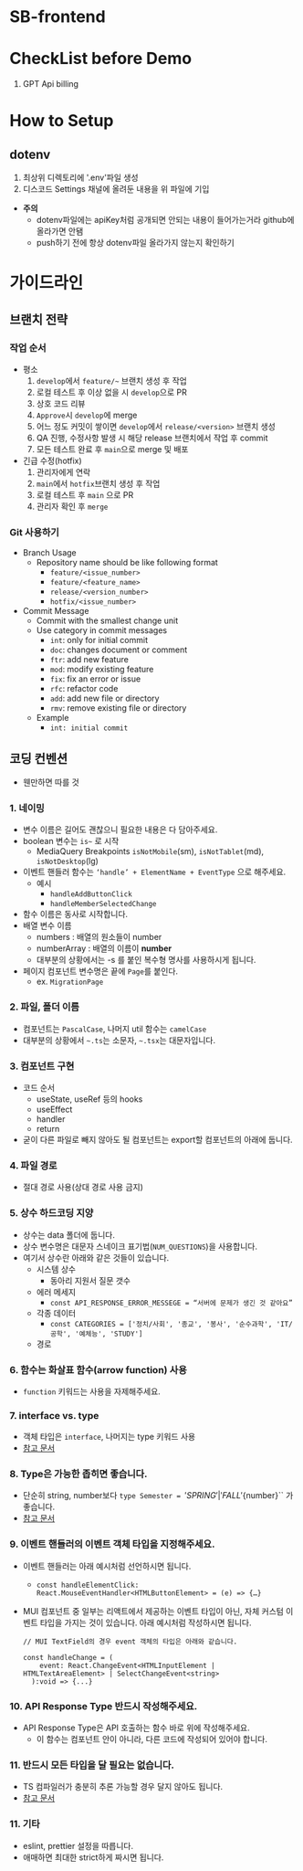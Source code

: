 # SB-frontend

# CheckList before Demo
1. GPT Api billing

# How to Setup
## dotenv
1. 최상위 디렉토리에 '.env'파일 생성
2. 디스코드 Settings 채널에 올려둔 내용을 위 파일에 기입

- **주의** 
    - dotenv파일에는 apiKey처럼 공개되면 안되는 내용이 들어가는거라 github에 올라가면 안됌
    - push하기 전에 항상 dotenv파일 올라가지 않는지 확인하기

# 가이드라인

## 브랜치 전략

### 작업 순서

- 평소
    1. `develop`에서 `feature/~` 브랜치 생성 후 작업
    2. 로컬 테스트 후 이상 없을 시 `develop`으로 PR
    3. 상호 코드 리뷰
    4. `Approve`시 `develop`에 merge
    5. 어느 정도 커밋이 쌓이면 `develop`에서 `release/<version>` 브랜치 생성
    6. QA 진행, 수정사항 발생 시 해당 release 브랜치에서 작업 후 commit
    7. 모든 테스트 완료 후 `main`으로 merge 및 배포
- 긴급 수정(hotfix)
    1. 관리자에게 연락
    2. `main`에서 `hotfix`브랜치 생성 후 작업
    3. 로컬 테스트 후 `main` 으로 PR
    4. 관리자 확인 후 `merge`

### Git 사용하기

- Branch Usage
    - Repository name should be like following format
        - `feature/<issue_number>`
        - `feature/<feature_name>`
        - `release/<version_number>`
        - `hotfix/<issue_number>`
- Commit Message
    - Commit with the smallest change unit
    - Use category in commit messages
        - `int`: only for initial commit
        - `doc`: changes document or comment
        - `ftr`: add new feature
        - `mod`: modify existing feature
        - `fix`: fix an error or issue
        - `rfc`: refactor code
        - `add`: add new file or directory
        - `rmv`: remove existing file or directory
    - Example
        - `int: initial commit`

## 코딩 컨벤션

- 웬만하면 따를 것

### 1. 네이밍

- 변수 이름은 길어도 괜찮으니 필요한 내용은 다 담아주세요.
- boolean 변수는 `is~` 로 시작
    - MediaQuery Breakpoints
    `isNotMobile`(sm), `isNotTablet`(md), `isNotDesktop`(lg)
- 이벤트 핸들러 함수는 `‘handle’ + ElementName + EventType` 으로 해주세요.
    - 예시
        - `handleAddButtonClick`
        - `handleMemberSelectedChange`
- 함수 이름은 동사로 시작합니다.
- 배열 변수 이름
    - numbers : 배열의 원소들이 number
    - numberArray : 배열의 이름이 **number**
    - 대부분의 상황에서는 -s 를 붙인 복수형 명사를 사용하시게 됩니다.
- 페이지 컴포넌트 변수명은 끝에 `Page`를 붙인다.
    - ex. `MigrationPage`

### 2. 파일, 폴더 이름

- 컴포넌트는 `PascalCase`, 나머지 util 함수는 `camelCase`
- 대부분의 상황에서 `~.ts`는 소문자, `~.tsx`는 대문자입니다.

### 3. 컴포넌트 구현

- 코드 순서
    - useState, useRef 등의 hooks
    - useEffect
    - handler
    - return
- 굳이 다른 파일로 빼지 않아도 될 컴포넌트는 export할 컴포넌트의 아래에 둡니다.

### 4. 파일 경로

- 절대 경로 사용(상대 경로 사용 금지)

### 5. 상수 하드코딩 지양

- 상수는 data 폴더에 둡니다.
- 상수 변수명은 대문자 스네이크 표기법(`NUM_QUESTIONS`)을 사용합니다.
- 여기서 상수란 아래와 같은 것들이 있습니다.
    - 시스템 상수
        - 동아리 지원서 질문 갯수
    - 에러 메세지
        - `const API_RESPONSE_ERROR_MESSEGE = “서버에 문제가 생긴 것 같아요”`
    - 각종 데이터
        - `const CATEGORIES = ['정치/사회', '종교', '봉사', '순수과학', 'IT/공학', '예체능', 'STUDY']`
    - 경로

### 6. 함수는 화살표 함수(arrow function) 사용

- `function` 키워드는 사용을 자제해주세요.

### 7. interface vs. type

- 객체 타입은 `interface`, 나머지는 type 키워드 사용
- [참고 문서](https://www.typescriptlang.org/docs/handbook/2/everyday-types.html#differences-between-type-aliases-and-interfaces)

### 8. Type은 가능한 좁히면 좋습니다.

- 단순히 string, number보다 `type Semester = `${'SPRING' | 'FALL'}${number}`` 가 좋습니다.
- [참고 문서](https://www.typescriptlang.org/docs/handbook/2/narrowing.html)

### 9. 이벤트 핸들러의 이벤트 객체 타입을 지정해주세요.

- 이벤트 핸들러는 아래 예시처럼 선언하시면 됩니다.
    - `const handleElementClick: React.MouseEventHandler<HTMLButtonElement> = (e) => {…}`
- MUI 컴포넌트 중 일부는 리액트에서 제공하는 이벤트 타입이 아닌, 자체 커스텀 이벤트 타입을 가지는 것이 있습니다. 아래 예시처럼 작성하시면 됩니다.
    
    ```
    // MUI TextField의 경우 event 객체의 타입은 아래와 같습니다.
    
    const handleChange = (
        event: React.ChangeEvent<HTMLInputElement | HTMLTextAreaElement> | SelectChangeEvent<string>
      ):void => {...}
    ```
    

### 10. API Response Type 반드시 작성해주세요.

- API Response Type은  API 호출하는 함수 바로 위에 작성해주세요.
    - 이 함수는 컴포넌트 안이 아니라, 다른 코드에 작성되어 있어야 합니다.

### 11. 반드시 모든 타입을 달 필요는 없습니다.

- TS 컴파일러가 충분히 추론 가능할 경우 달지 않아도 됩니다.
- [참고 문서](https://www.typescriptlang.org/docs/handbook/type-inference.html#handbook-content)

### 11. 기타

- eslint, prettier 설정을 따릅니다.
- 애매하면 최대한 strict하게 짜시면 됩니다.
